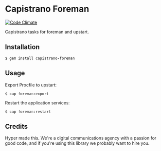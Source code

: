 # Capistrano Foreman

[![Code Climate](https://codeclimate.com/github/hyperoslo/capistrano-foreman.png)](https://codeclimate.com/github/hyperoslo/capistrano-foreman)

Capistrano tasks for foreman and upstart.

## Installation

    $ gem install capistrano-foreman

## Usage

Export Procfile to upstart:

    $ cap foreman:export

Restart the application services:

    $ cap foreman:restart

## Credits

Hyper made this. We're a digital communications agency with a passion for good code,
and if you're using this library we probably want to hire you.
